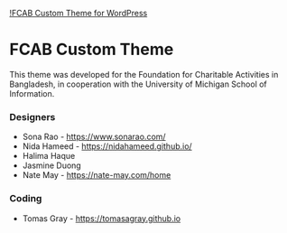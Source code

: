[!FCAB Custom Theme for WordPress](https://github.com/tomasagray/fcab-theme/raw/master/screenshot.png)
# FCAB Custom Theme
This theme was developed for the Foundation for Charitable
Activities in Bangladesh, in cooperation with the
University of Michigan School of Information.

### Designers
 - Sona Rao - https://www.sonarao.com/
 - Nida Hameed - https://nidahameed.github.io/
 - Halima Haque
 - Jasmine Duong
 - Nate May - https://nate-may.com/home

### Coding
 - Tomas Gray - https://tomasagray.github.io
